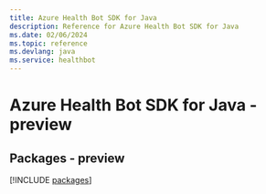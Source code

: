```yaml
---
title: Azure Health Bot SDK for Java
description: Reference for Azure Health Bot SDK for Java
ms.date: 02/06/2024
ms.topic: reference
ms.devlang: java
ms.service: healthbot
---
```

# Azure Health Bot SDK for Java - preview
## Packages - preview
[!INCLUDE [packages](health-bot-index.md)]